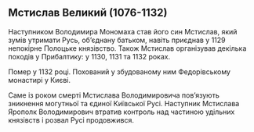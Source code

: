Мстислав Великий (1076-1132)
----------------------------

Наступником Володимира Мономаха став його син Мстислав, який зумів
утримати Русь, об’єднану батьком, навіть приєднав у 1129 непокірне
Полоцьке князівство. Також Мстислав організував декілька походів у
Прибалтику: у 1130, 1131 та 1132 роках.

Помер у 1132 році. Похований у збудованому ним Федорівському монастирі у
Києві.

Саме із роком смерті Мстислава Володимировича пов’язують зникнення
могутньої та єдиної Київської Русі. Наступник Мстислава Ярополк
Володимирович втратив контроль над частиною удільних князівств і розвал
Русі продовжився.